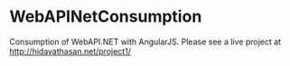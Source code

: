 # WebAPINetConsumption
Consumption of WebAPI.NET with AngularJS. Please see a live project at http://hidayathasan.net/project1/
